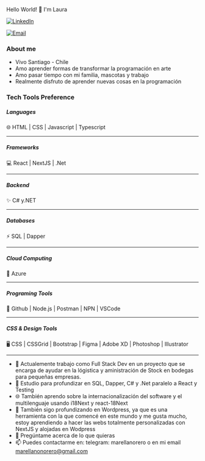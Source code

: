Hello World!  👋 I'm Laura

<a href="https://www.linkedin.com/in/mlarellanorero/"><img alt="LinkedIn" src="https://img.shields.io/badge/LinkedIn-Laura%20Arellano-blue?style=flat-square&logo=linkedin"></a>

<a href="mailto:marellanonorero@gmail.com"><img alt="Email" src="https://img.shields.io/badge/Email-marellanonorero@gmail.com-blue?style=flat-square&logo=gmail"></a>

<h3>About me</h3>

- Vivo Santiago - Chile
- Amo aprender formas de transformar la programación en arte
- Amo pasar tiempo con mi familia, mascotas y trabajo
- Realmente disfruto de aprender nuevas cosas en la programación

<h3>Tech Tools Preference</h3>


<h5>Languages</h5>
🌐 HTML | CSS | Javascript | Typescript
<hr />
<h5>Frameworks</h5>
💻 React | NextJS | .Net
<hr />
<h5>Backend</h5>
✨ C# y.NET
<hr />
<h5> Databases </h5>
⚡ SQL | Dapper
<hr />
<h5> Cloud Computing </h5>
💬 Azure
<hr />
<h5>Programing Tools</h5>
🔧 Github | Node.js | Postman | NPN | VSCode 
<hr />
<h5>CSS & Design Tools </h5>
🖥 CSS | CSSGrid | Bootstrap | Figma | Adobe XD | Photoshop | Illustrator
<hr />

- 🔭 Actualemente trabajo como Full Stack Dev en un proyecto que se encarga de ayudar en la lógistica y aministración de Stock en bodegas para pequeñas empresas.
- 🌱 Estudio para profundizar en SQL, Dapper, C# y .Net paralelo a React y Testing
- 🌐 También aprendo sobre la internacionalización del software y el multilenguaje usando i18Next y react-18Next
- 👯 También sigo profundizando en Wordpress, ya que es una herramienta con la que comencé en este mundo y me gusta mucho, estoy aprendiendo a hacer las webs totalmente personalizadas con NextJS y alojadas en Wodpress 
- 💬 Pregúntame acerca de lo que quieras
- 📫 Puedes contactarme en: telegram: marellanorero o en mi email marellanonorero@gmail.com

